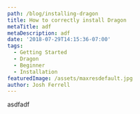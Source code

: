 ```yaml
---
path: /blog/installing-dragon
title: How to correctly install Dragon
metaTitle: adf
metaDescription: adf
date: '2018-07-29T14:15:36-07:00'
tags:
  - Getting Started
  - Dragon
  - Beginner
  - Installation
featuredImage: /assets/maxresdefault.jpg
author: Josh Ferrell
---
```

asdfadf
